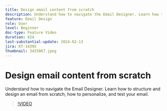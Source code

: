 ```yaml
---
title: Design email content from scratch
description: Understand how to navigate the Email Designer. Learn how to structure and design an email from scratch, how to personalize, and test your email.
feature: Email Design
role: User
level: Beginner
doc-type: Feature Video
duration: 624
last-substantial-update: 2024-02-13
jira: KT-14395
thumbnail: 3425867.jpeg
---
```


# Design email content from scratch

Understand how to navigate the Email Designer. Learn how to structure and design an email from scratch, how to personalize, and test your email.

>[!VIDEO](https://video.tv.adobe.com/v/3425867/?learn=on)
